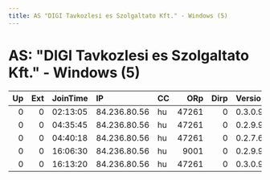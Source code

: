 ```yaml
---
title: AS "DIGI Tavkozlesi es Szolgaltato Kft." - Windows (5)
---
```


# AS: "DIGI Tavkozlesi es Szolgaltato Kft." - Windows (5)

|   Up |   Ext | JoinTime   | IP           | CC   |   ORp |   Dirp | Version   | Contact   | Nickname        |   eFamMembers |
|-----:|------:|:-----------|:-------------|:-----|------:|-------:|:----------|:----------|:----------------|--------------:|
|    0 |     0 | 02:13:05   | 84.236.80.56 | hu   | 47261 |      0 | 0.3.0.9   | None      | CDAECAEDDAFEACC |             1 |
|    0 |     0 | 04:35:45   | 84.236.80.56 | hu   | 47261 |      0 | 0.2.9.9   | None      | CDAECAEDDAFEACC |             1 |
|    0 |     0 | 04:40:18   | 84.236.80.56 | hu   | 47261 |      0 | 0.2.7.6   | None      | CDAECAEDDAFEACC |             1 |
|    0 |     0 | 16:06:30   | 84.236.80.56 | hu   |  9001 |      0 | 0.2.9.9   | None      | CDAECAEDDAFEACC |             1 |
|    0 |     0 | 16:13:20   | 84.236.80.56 | hu   | 47261 |      0 | 0.3.0.9   | None      | CDAECAEDDAFEACC |             1 |
